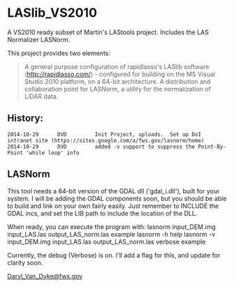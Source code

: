 LASlib_VS2010
=============

A VS2010 ready subset of Martin's LAStools project.  Includes the LAS Normalizer LASNorm.

This project provides two elements:
>  A general purpose configuration of rapidlasso's LASlib software (http://rapidlasso.com/) - configured for building on the MS Visual Studio 2010 platform, on a 64-bit architecture.
>  A distribution and collaboration point for LASNorm, a utility for the normalization of LiDAR data.

History:
--------

	2014-10-29		DVD			Init Project, uploads.  Set up DoI intranet site (https://sites.google.com/a/fws.gov/lasnorm/home)
	2014-10-29		DVD			added -v support to suppress the Point-By-Point 'while loop' info


	
LASNorm
-------

This tool needs a 64-bit version of the GDAL dll ('gdal_i.dll'), built for your system.  I will be adding the GDAL components soon, but you should be able to build and link on your own fairly easily.  Just remember to INCLUDE the GDAL incs, and set the LIB path to include the location of the DLL.

When ready, you can execute the program with:
	lasnorm input_DEM.img input_LAS.las output_LAS_norm.las				example
	lasnorm -h  														help
	lasnorm -v input_DEM.img input_LAS.las output_LAS_norm.las			verbose example

Currently, the debug (Verbose) is on.  I'll add a flag for this, and update for clarity soon.

Daryl_Van_Dyke@fws.gov